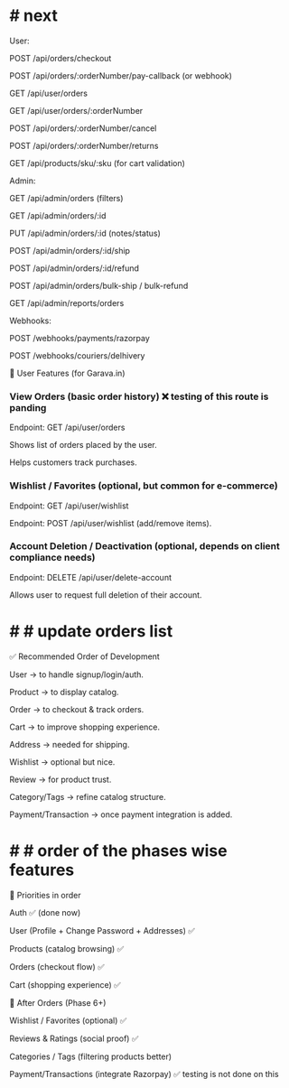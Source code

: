 # # next

User:   

POST /api/orders/checkout

POST /api/orders/:orderNumber/pay-callback (or webhook)

GET /api/user/orders

GET /api/user/orders/:orderNumber

POST /api/orders/:orderNumber/cancel

POST /api/orders/:orderNumber/returns

GET /api/products/sku/:sku (for cart validation)

Admin:

GET /api/admin/orders (filters)

GET /api/admin/orders/:id

PUT /api/admin/orders/:id (notes/status)

POST /api/admin/orders/:id/ship

POST /api/admin/orders/:id/refund

POST /api/admin/orders/bulk-ship / bulk-refund

GET /api/admin/reports/orders

Webhooks:

POST /webhooks/payments/razorpay

POST /webhooks/couriers/delhivery


📌 User Features (for Garava.in)


### View Orders (basic order history) ❌ testing of this route is panding

Endpoint: GET /api/user/orders

Shows list of orders placed by the user.

Helps customers track purchases.

### Wishlist / Favorites (optional, but common for e-commerce)

Endpoint: GET /api/user/wishlist

Endpoint: POST /api/user/wishlist (add/remove items).

### Account Deletion / Deactivation (optional, depends on client compliance needs)

Endpoint: DELETE /api/user/delete-account

Allows user to request full deletion of their account.


# # # update orders list

✅ Recommended Order of Development

User → to handle signup/login/auth. 

Product → to display catalog.

Order → to checkout & track orders.

Cart → to improve shopping experience.

Address → needed for shipping.

Wishlist → optional but nice.

Review → for product trust.

Category/Tags → refine catalog structure.

Payment/Transaction → once payment integration is added.


# # # order of the phases wise features 

🎯 Priorities in order

Auth ✅ (done now)

User (Profile + Change Password + Addresses) ✅

Products (catalog browsing) ✅

Orders (checkout flow) ✅

Cart (shopping experience) ✅

📌 After Orders (Phase 6+)

Wishlist / Favorites (optional) ✅

Reviews & Ratings (social proof) ✅

Categories / Tags (filtering products better) 

Payment/Transactions (integrate Razorpay) ✅ testing is not done on this
